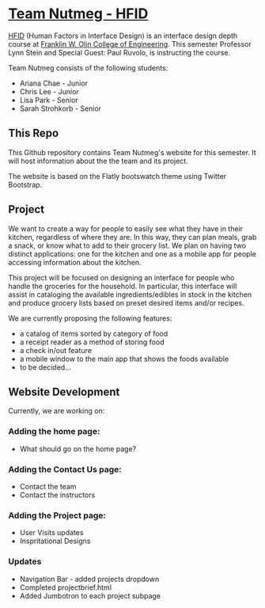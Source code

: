 # [Team Nutmeg - HFID](hfid.olin.edu/html/sa2014/s_engr3220_nutmeg/index.html)

[HFID](http://sites.google.com/site/olinhfid2013) (Human Factors in Interface Design) is an interface design depth course at [Franklin W. Olin College of Engineering](www.olin.edu). This semester Professor Lynn Stein and Special Guest: Paul Ruvolo, is instructing the course.

Team Nutmeg consists of the following students:
* Ariana Chae - Junior
* Chris Lee - Junior
* Lisa Park - Senior
* Sarah Strohkorb - Senior

## This Repo

This Github repository contains Team Nutmeg's website for this semester. It will host information about the the team and its project. 

The website is based on the Flatly bootswatch theme using Twitter Bootstrap.

## Project

We want to create a way for people to easily see what they have in their kitchen, regardless of where they are. In this way, they can plan meals, grab a snack, or know what to add to their grocery list. We plan on having two distinct applications: one for the kitchen and one as a mobile app for people accessing information about the kitchen. 

This project will be focused on designing an interface for people who handle the groceries for the household. In particular, this interface will assist in cataloging the available ingredients/edibles in stock in the kitchen and produce grocery lists based on preset desired items and/or recipes. 

We are currently proposing the following features:
* a catalog of items sorted by category of food
* a receipt reader as a method of storing food
* a check in/out feature 
* a mobile window to the main app that shows the foods available
* to be decided...

## Website Development

Currently, we are working on:
### Adding the home page:
* What should go on the home page?


### Adding the Contact Us page:
* Contact the team
* Contact the instructors 

### Adding the Project page:
* User Visits updates
* Inspritational Designs

### Updates
* Navigation Bar - added projects dropdown
* Completed projectbrief.html
* Added Jumbotron to each project subpage
